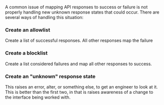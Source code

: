 A common issue of mapping API responses to success or failure is not properly handling new unknown response states that could occur.   There are several ways of handling this situation:

### Create an allowlist
Create a list of successful responses.  All other responses map the failure

### Create a blocklist
Create a list considered failures and map all other responses to success.

### Create an "unknown" response state
This raises an error, alter, or something else, to get an engineer to look at it.  This is better than the first two, in that is raises awareness of a change to the interface being worked with.